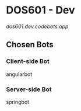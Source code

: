 # DOS601 - Dev

_dos601.dev.codebots.app_

## Chosen Bots
### Client-side Bot
angularbot

### Server-side Bot
springbot